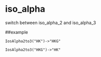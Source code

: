 # iso_alpha

switch between iso_alpha_2 and iso_alpha_3






##example

```
IosAlpha2to3("HK")->"HKG"
```

```
IosAlpha2to3("HKG")->"HK"
```